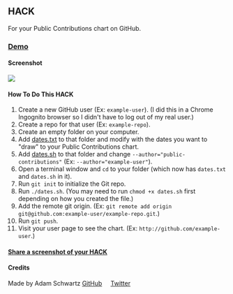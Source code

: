 ## HACK

For your Public Contributions chart on GitHub.

### [Demo](https://github.com/public-contributions)

#### Screenshot

![](https://raw.github.com/public-contributions/HACK/master/hack.png)

#### How To Do This HACK

1. Create a new GitHub user (Ex: `example-user`). (I did this in a Chrome Ingognito browser so I didn't have to log out of my real user.)
1. Create a repo for that user (Ex: `example-repo`).
1. Create an empty folder on your computer.
1. Add [dates.txt](https://github.com/public-contributions/HACK/blob/master/dates/dates.txt) to that folder and modify with the dates you want to "draw" to your Public Contributions chart.
1. Add [dates.sh](https://github.com/public-contributions/HACK/blob/master/dates/dates.sh) to that folder and change `--author="public-contributions"` (Ex: `--author="example-user"`).
1. Open a terminal window and `cd` to your folder (which now has `dates.txt` and `dates.sh` in it).
1. Run `git init` to initialize the Git repo.
1. Run `./dates.sh`. (You may need to run `chmod +x dates.sh` first depending on how you created the file.)
1. Add the remote git origin. (Ex: `git remote add origin git@github.com:example-user/example-repo.git`.)
1. Run `git push`.
1. Visit your user page to see the chart. (Ex: `http://github.com/example-user`.)

#### [Share a screenshot of your HACK](https://github.com/public-contributions/HACK/issues/1)

#### Credits

Made by Adam Schwartz
[GitHub](https://github.com/adamschwartz) &nbsp; &nbsp; [Twitter](https://twitter.com/adamfschwartz)
